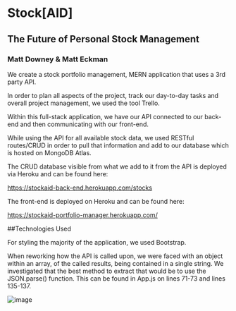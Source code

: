 # Stock[AID]

## The Future of Personal Stock Management

### Matt Downey & Matt Eckman

We create a stock portfolio management, MERN application that uses a 3rd party API.

In order to plan all aspects of the project, track our day-to-day tasks and overall project management, we used the tool Trello.



Within this full-stack application, we have our API connected to our back-end and then communicating with our front-end.

While using the API for all available stock data, we used RESTful routes/CRUD in order to pull that information and add to our database which is hosted on MongoDB Atlas.

The CRUD database visible from what we add to it from the API is deployed via Heroku and can be found here:

https://stockaid-back-end.herokuapp.com/stocks


The front-end is deployed on Heroku and can be found here:

https://stockaid-portfolio-manager.herokuapp.com/



##Technologies Used

For styling the majority of the application, we used Bootstrap.

When reworking how the API is called upon, we were faced with an object within an array, of the called results, being contained in a single string. We investigated that the best method to extract that would be to use the JSON.parse() function. This can be found in App.js on lines 71-73 and lines 135-137.

![image](https://user-images.githubusercontent.com/70616807/171883797-5abec77b-8c11-4f90-b138-c8afeaf5c4a8.png)



